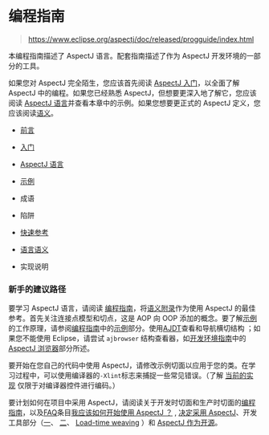 # 编程指南

> https://www.eclipse.org/aspectj/doc/released/progguide/index.html

本编程指南描述了 AspectJ 语言。配套指南描述了作为 AspectJ 开发环境的一部分的工具。

如果您对 AspectJ 完全陌生，您应该首先阅读 [AspectJ 入门](编程语言/Java/Javalang/AspectJ/编程指南/入门/)，以全面了解 AspectJ 中的编程。如果您已经熟悉 AspectJ，但想要更深入地了解它，您应该阅读 [AspectJ 语言](编程语言/Java/Javalang/AspectJ/编程指南/语言/)并查看本章中的示例。如果您想要更正式的 AspectJ 定义，您应该阅读[语义](编程语言/Java/Javalang/AspectJ/编程指南/语义/)。

* [前言](编程语言/Java/Javalang/AspectJ/编程指南/前言.md)

* [入门](编程语言/Java/Javalang/AspectJ/编程指南/入门/)

* [AspectJ 语言](编程语言/Java/Javalang/AspectJ/编程指南/语言/)

* [示例](编程语言/Java/Javalang/AspectJ/编程指南/示例/)

* 成语

* 陷阱

* [快速参考](编程语言/Java/Javalang/AspectJ/编程指南/快速参考/)

* [语言语义](编程语言/Java/Javalang/AspectJ/编程指南/语义/)

* 实现说明

### 新手的建议路径

要学习 AspectJ 语言，请阅读 [编程指南](编程语言/Java/Javalang/AspectJ/编程指南/)，将[语义附录](编程语言/Java/Javalang/AspectJ/编程指南/语义/)作为使用 AspectJ 的最佳参考。首先关注连接点模型和切点，这是 AOP 向 OOP 添加的概念。要了解[示例](编程语言/Java/Javalang/AspectJ/编程指南/示例/)的工作原理，请参阅[编程指南](编程语言/Java/Javalang/AspectJ/编程指南/)中的[示例](编程语言/Java/Javalang/AspectJ/编程指南/示例/)部分。使用[AJDT](http://eclipse.org/ajdt)查看和导航横切结构 ；如果您不能使用 Eclipse，请尝试 `ajbrowser` 结构查看器，如[开发环境指南](https://www.eclipse.org/aspectj/doc/released/devguide/index.html)中的 [AspectJ 浏览器](https://www.eclipse.org/aspectj/doc/released/devguide/ajbrowser.html)部分所述。

要开始在您自己的代码中使用 AspectJ，请修改示例切面以应用于您的类。在学习过程中，可以使用编译器的`-Xlint`标志来捕捉一些常见错误。（了解 [当前的实现](https://www.eclipse.org/aspectj/doc/released/progguide/implementation.html) 仅限于对编译器控件进行编码。）

要计划如何在项目中采用 AspectJ，请阅读关于开发时切面和生产时切面的[编程指南](编程语言/Java/Javalang/AspectJ/编程指南/)，以及[FAQ](https://www.eclipse.org/aspectj/doc/released/faq.html)条目[我应该如何开始使用 AspectJ ？](https://www.eclipse.org/aspectj/doc/released/faq.html#q:startUsingAJ) , [决定采用 AspectJ](https://www.eclipse.org/aspectj/doc/released/faq.html#adoption)、开发工具部分（[一](https://www.eclipse.org/aspectj/doc/released/faq.html#q:integrateWithDevTools)、 [二](https://www.eclipse.org/aspectj/doc/released/faq.html#devtools)、 [Load-time weaving](https://www.eclipse.org/aspectj/doc/released/faq.html#ltw) ）和 [AspectJ 作为开源](https://www.eclipse.org/aspectj/doc/released/faq.html#q:opensource)。
